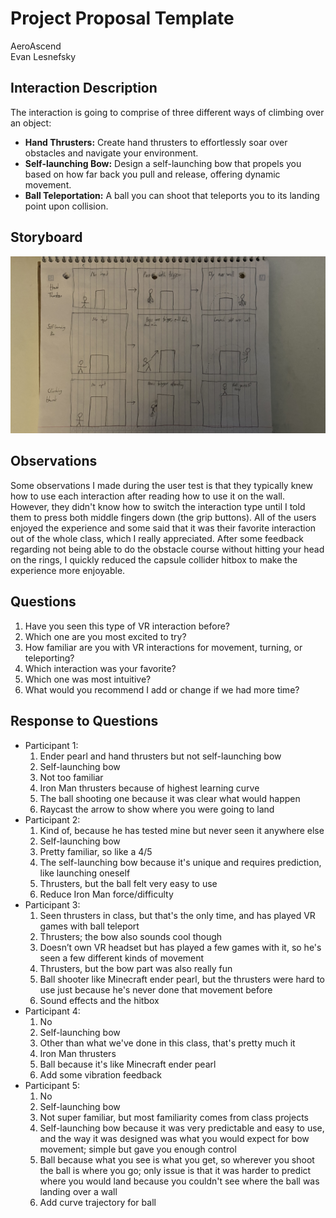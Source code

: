 # Project Proposal Template
AeroAscend  
Evan Lesnefsky

## Interaction Description
The interaction is going to comprise of three different ways of climbing over an object:  
* **Hand Thrusters:** Create hand thrusters to effortlessly soar over obstacles and navigate your environment.
* **Self-launching Bow:** Design a self-launching bow that propels you based on how far back you pull and release, offering dynamic movement.
* **Ball Teleportation:** A ball you can shoot that teleports you to its landing point upon collision.

## Storyboard
![](IMG_0530.jpg)

## Observations
Some observations I made during the user test is that they typically knew how to use each interaction after reading how to use it on the wall. However, they didn't know how to switch the interaction type until I told them to press both middle fingers down (the grip buttons). All of the users enjoyed the experience and some said that it was their favorite interaction out of the whole class, which I really appreciated. After some feedback regarding not being able to do the obstacle course without hitting your head on the rings, I quickly reduced the capsule collider hitbox to make the experience more enjoyable.

## Questions
1. Have you seen this type of VR interaction before?
2. Which one are you most excited to try?
3. How familiar are you with VR interactions for movement, turning, or teleporting?
4. Which interaction was your favorite?
5. Which one was most intuitive?
6. What would you recommend I add or change if we had more time?

## Response to Questions
* Participant 1:
    1. Ender pearl and hand thrusters but not self-launching bow
    2. Self-launching bow
    3. Not too familiar
    4. Iron Man thrusters because of highest learning curve
    5. The ball shooting one because it was clear what would happen
    6. Raycast the arrow to show where you were going to land
* Participant 2:
    1. Kind of, because he has tested mine but never seen it anywhere else
    2. Self-launching bow
    3. Pretty familiar, so like a 4/5
    4. The self-launching bow because it's unique and requires prediction, like launching oneself
    5. Thrusters, but the ball felt very easy to use
    6. Reduce Iron Man force/difficulty
* Participant 3:
    1. Seen thrusters in class, but that's the only time, and has played VR games with ball teleport
    2. Thrusters; the bow also sounds cool though
    3. Doesn’t own VR headset but has played a few games with it, so he's seen a few different kinds of movement
    4. Thrusters, but the bow part was also really fun
    5. Ball shooter like Minecraft ender pearl, but the thrusters were hard to use just because he's never done that movement before
    6. Sound effects and the hitbox
* Participant 4:
    1. No
    2. Self-launching bow
    3. Other than what we've done in this class, that's pretty much it
    4. Iron Man thrusters
    5. Ball because it's like Minecraft ender pearl
    6. Add some vibration feedback
* Participant 5:
    1. No
    2. Self-launching bow
    3. Not super familiar, but most familiarity comes from class projects
    4. Self-launching bow because it was very predictable and easy to use, and the way it was designed was what you would expect for bow movement; simple but gave you enough control
    5. Ball because what you see is what you get, so wherever you shoot the ball is where you go; only issue is that it was harder to predict where you would land because you couldn't see where the ball was landing over a wall
    6. Add curve trajectory for ball